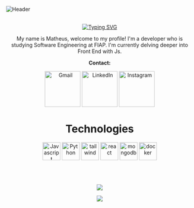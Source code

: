 <!-- Level 3: Add custom code -->

![Header](https://i.imgur.com/XClq6IE.png)
<br>
<br> 

<div align="center">

[![Typing SVG](https://readme-typing-svg.demolab.com?font=Fira+Code&weight=500&size=32&pause=1000&random=false&width=435&lines=Hello+my+name+is+Neli!;Welcome+to+my+perfil)](https://git.io/typing-svg)

</div>


<p align="center"> 
  My name is Matheus, welcome to my profile! I'm a developer who is studying Software Engineering at FIAP.
  I'm currently delving deeper into Front End with Js.

</p>

<p align="center">
  <strong>Contact:</strong>
</p>


<p align="center">
  <a class="redes" href="mailto:contatodoneli@gmail.com" title="Gmail">
<img src="https://img.icons8.com/?size=256&id=Cjuj2uISMdQ1&format=png" width="96px" alt="Gmail"/></a>
  <a class="redes" href="https://www.linkedin.com/in/matheus-montovaneli-4bbb04300/" title="LinkedIn">
  <img src="https://img.icons8.com/?size=256&id=108812&format=png" width="96px" alt="LinkedIn"/></a>
  <a class="redes" href="https://www.instagram.com/theuwsx/" title="Instagram">
  <img src="https://img.icons8.com/?size=256&id=TEYr8ETaIfBJ&format=png" width="96px" alt="Instagram"/></a>
</p>





<!-- [![activity graph](https://github-readme-activity-graph.vercel.app/graph?username=imneli&theme=github-dark-dimmed&custom_title=imneli%20Activity%20Graph&hide_border=true)](https://github.com/ashutosh00710/github-readme-activity-graph) -->

<h1 align="center"> <strong>Technologies</strong></h1>

<p align="center">
  <a href="#" title="JavaScript">
<img src="https://i.imgur.com/lbiRxUl.png" alt="Javascript" width="48px"/></a>
  <a href="#" title="Python">
  <img src="https://i.imgur.com/ItvUS0k.png" alt="Python" width="48px"/></a>
<a href="#" title="Tailwind">
  <img src="https://img.icons8.com/?size=100&id=4PiNHtUJVbLs&format=png&color=000000" alt="tailwind" width="48px"/></a>

  <a href="#" title="react">
  <img src="https://img.icons8.com/?size=100&id=NfbyHexzVEDk&format=png&color=000000" alt="react" width="48px"/></a>

  <a href="#" title="mongodb">
  <img src="https://static-00.iconduck.com/assets.00/mongodb-icon-2048x2048-cezvpn3f.png" alt="mongodb" width="48px"/></a>

  <a href="#" title="docker">
  <img src="https://cdn.icon-icons.com/icons2/2407/PNG/512/docker_icon_146192.png" alt="docker" width="48px"/></a>



</p>

<br>
<br> 
<div align="center">
  
  ![](https://github-readme-streak-stats.herokuapp.com/?user=imneli&theme=tokyonight&hide_border=false)<br/>
  
</div>

<p align="center">
  <img src="https://capsule-render.vercel.app/api?type=waving&color=gradient&height=60&section=footer"/>
</p>

